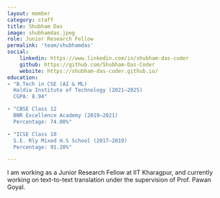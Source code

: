 ```yaml
---
layout: member
category: staff
title: Shubham Das
image: shubhamdas.jpeg
role: Junior Research Fellow
permalink: 'team/shubhamdas'
social:
    linkedin: https://www.linkedin.com/in/shubham-das-coder
    github: https://github.com/Shubham-Das-Coder
    website: https://shubham-das-coder.github.io/
education:
- "B.Tech in CSE (AI & ML)  
  Haldia Institute of Technology (2021–2025)  
  CGPA: 8.94"

- "CBSE Class 12  
  BNR Excellence Academy (2019–2021)  
  Percentage: 74.00%"

- "ICSE Class 10  
  S.E. Rly Mixed H.S School (2017–2019)  
  Percentage: 91.20%"

---
```


I am working as a Junior Research Fellow at IIT Kharagpur, and currently working on text-to-text translation under the supervision of Prof. Pawan Goyal.